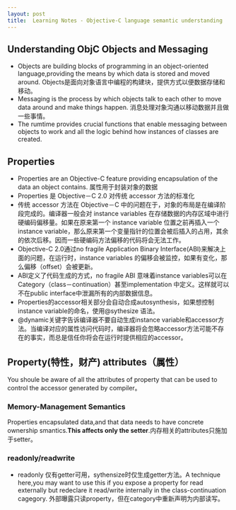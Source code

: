 ```yaml
---
layout: post
title:  Learning Notes - Objective-C language semantic understanding
---
```


## Understanding ObjC Objects and Messaging
- Objects are building blocks of programming in an object-oriented language,providing the means by which data is stored and moved around. Objects是面向对象语言中编程的构建块，提供方式以便数据存储和移动。
- Messaging is the process by which objects talk to each other to move data around and make things happen. 消息处理对象沟通以移动数据并且做一些事情。
- The rumtime provides crucial functions that enable messaging between objects to work and all the logic behind how instances of classes are created.

## Properties
- Properties are an Objective-C feature providing encapsulation of the data an object contains.  属性用于封装对象的数据
- Properties 是 Objective－C 2.0 对传统 accessor 方法的标准化
- 传统 accessor 方法在 Objective－C 中的问题在于，对象的布局是在编译阶段完成的。编译器一般会对 instance variables 在存储数据的内存区域中进行硬编码偏移量。如果在原来第一个 instance variable 位置之前再插入一个 instance variable，那么原来第一个变量指针的位置会被后插入的占用，其余的依次后移。因而一些硬编码方法偏移的代码将会无法工作。
- Objective-C 2.0通过no fragile Application Binary Interface(ABI)来解决上面的问题，在运行时，instance variables 的偏移会被监控，如果有变化，那么偏移（offset）会被更新。
- ABI定义了代码生成的方式，no fragile ABI 意味着instance variables可以在Category（class－continuation）甚至implementation 中定义。这样就可以不在public interface中泄漏所有的内部数据信息。
- Properties的accessor相关部分会自动合成autosynthesis，如果想控制instance variable的命名，使用@sythesize 语法。
- @dynamic关键字告诉编译器不要自动生成instance variable和accessor方法。当编译对应的属性访问代码时，编译器将会忽略accessor方法可能不存在的事实，而总是信任你将会在运行时提供相应的accessor。

## Property(特性，财产) attributes（属性）
You shoule be aware of all the attributes of property that can be used to control the accessor generated by compiler。

### Memory-Management Semantics
Properties encapsulated data,and that data needs to have concrete ownership smantics.**This affects only the setter**.内存相关的attributes只施加于setter。

### readonly/readwrite
- readonly 仅有getter可用，sythensize时仅生成getter方法。A technique here,you may want to use this if you expose a property for read externally but redeclare it read/write internally in the class-continuation cagegory. 外部曝露只读property，但在category中重新声明为内部读写。




